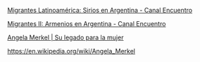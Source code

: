 
[Migrantes Latinoamérica: Sirios en Argentina - Canal Encuentro](https://www.youtube.com/watch?v=GLRmNh9hjFU)

[Migrantes II: Armenios en Argentina - Canal Encuentro](https://www.youtube.com/watch?v=mcJYe6EbiOg)

[Angela Merkel | Su legado para la mujer](https://www.youtube.com/watch?v=NXWYLCZAuX0)

https://en.wikipedia.org/wiki/Angela_Merkel
